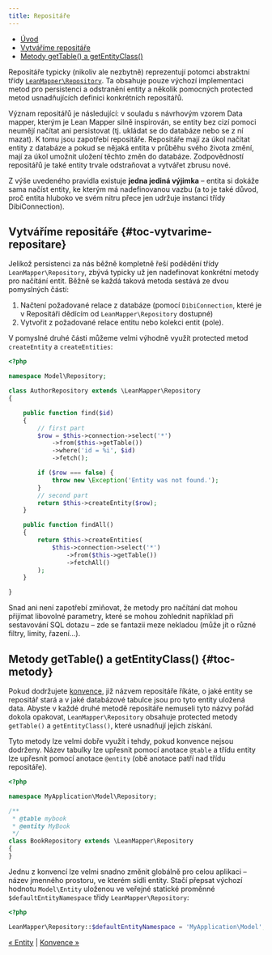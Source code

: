 ```yaml
---
title: Repositáře
---
```


* [Úvod](#page-title)
* [Vytváříme repositáře](#toc-vytvarime-repositare)
* [Metody getTable() a getEntityClass()](#toc-metody)


Repositáře typicky (nikoliv ale nezbytně) reprezentují potomci abstraktní třídy [`LeanMapper\Repository`](https://codedoc.pub/tharos/leanmapper/v3.1.1/class-LeanMapper.Repository.html). Ta obsahuje pouze výchozí implementaci metod pro persistenci a odstranění entity a několik pomocných protected metod usnadňujících definici konkrétních repositářů.

Význam repositářů je následující: v souladu s návrhovým vzorem Data mapper, kterým je Lean Mapper silně inspirován, se entity bez cizí pomoci neumějí načítat ani persistovat (tj. ukládat se do databáze nebo se z ní mazat). K tomu jsou zapotřebí repositáře. Repositáře mají za úkol načítat entity z databáze a pokud se nějaká entita v průběhu svého života změní, mají za úkol umožnit uložení těchto změn do databáze. Zodpovědností repositářů je také entity trvale odstraňovat a vytvářet zbrusu nové.

Z výše uvedeného pravidla existuje **jedna jediná výjimka** – entita si dokáže sama načíst entity, ke kterým má nadefinovanou vazbu (a to je také důvod, proč entita hluboko ve svém nitru přece jen udržuje instanci třídy DibiConnection).


## Vytváříme repositáře {#toc-vytvarime-repositare}

Jelikož persistenci za nás běžně kompletně řeší podědění třídy `LeanMapper\Repository`, zbývá typicky už jen nadefinovat konkrétní metody pro načítání entit. Běžně se každá taková metoda sestává ze dvou pomyslných částí:

1. Načtení požadované relace z databáze (pomocí `DibiConnection`, které je v Repositáři dědícím od `LeanMapper\Repository` dostupné)
2. Vytvořit z požadované relace entitu nebo kolekci entit (pole).

V pomyslné druhé části můžeme velmi výhodně využít protected metod `createEntity` a `createEntities`:

``` php
<?php

namespace Model\Repository;

class AuthorRepository extends \LeanMapper\Repository
{

	public function find($id)
	{
		// first part
		$row = $this->connection->select('*')
			->from($this->getTable())
			->where('id = %i', $id)
			->fetch();

		if ($row === false) {
			throw new \Exception('Entity was not found.');
		}
		// second part
		return $this->createEntity($row);
	}

	public function findAll()
	{
		return $this->createEntities(
			$this->connection->select('*')
				->from($this->getTable())
				->fetchAll()
		);
	}

}
```

Snad ani není zapotřebí zmiňovat, že metody pro načítání dat mohou přijímat libovolné parametry, které se mohou zohlednit například při sestavování SQL dotazu – zde se fantazii meze nekladou (může jít o různé filtry, limity, řazení…).


## Metody getTable() a getEntityClass() {#toc-metody}

Pokud dodržujete [konvence](/cs/docs/konvence/), již názvem repositáře říkáte, o jaké entity se repositář stará a v jaké databázové tabulce jsou pro tyto entity uložená data. Abyste v každé druhé metodě repositáře nemuseli tyto názvy pořád dokola opakovat, `LeanMapper\Repository` obsahuje protected metody `getTable()` a `getEntityClass()`, které usnadňují jejich získání.

Tyto metody lze velmi dobře využít i tehdy, pokud konvence nejsou dodrženy. Název tabulky lze upřesnit pomocí anotace `@table` a třídu entity lze upřesnit pomocí anotace `@entity` (obě anotace patří nad třídu repositáře).

``` php
<?php

namespace MyApplication\Model\Repository;

/**
 * @table mybook
 * @entity MyBook
 */
class BookRepository extends \LeanMapper\Repository
{
}
```

Jednu z konvencí lze velmi snadno změnit globálně pro celou aplikaci – název jmenného prostoru, ve kterém sídli entity. Stačí přepsat výchozí hodnotu `Model\Entity` uloženou ve veřejné statické proměnné `$defaultEntityNamespace` třídy `LeanMapper\Repository`:

``` php
<?php

LeanMapper\Repository::$defaultEntityNamespace = 'MyApplication\Model';
```


[« Entity](/cs/docs/entity/) | [Konvence »](/cs/docs/konvence/)

